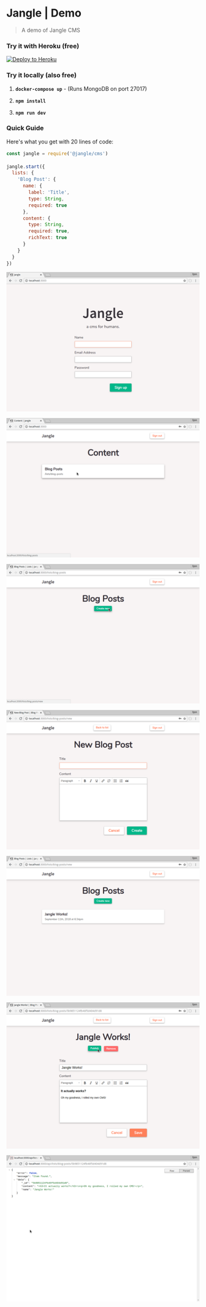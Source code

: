 # Jangle | Demo
> A demo of Jangle CMS


### Try it with Heroku (free)

[![Deploy to Heroku](https://www.herokucdn.com/deploy/button.svg)](https://heroku.com/deploy)


### Try it locally (also free)

1. __`docker-compose up`__ - (Runs MongoDB on port 27017)

1. __`npm install`__

1. __`npm run dev`__


### Quick Guide

Here's what you get with 20 lines of code:

```js
const jangle = require('@jangle/cms')

jangle.start({
  lists: {
    'Blog Post': {
      name: {
        label: 'Title',
        type: String,
        required: true
      },
      content: {
        type: String,
        required: true,
        richText: true
      }
    }
  }
})
```


![Sign up screen](quick-guide/sign-up.png)

![All your custom content types](quick-guide/content.png)

![Blog Posts list](quick-guide/blog-posts-1.png)

![Creating a new item](quick-guide/new-item.png)

![Updated blog posts](quick-guide/blog-posts-2.png)

![Publish button makes content live](quick-guide/publishing.png)

![API endpoint ready to go!](quick-guide/live-json.png)
